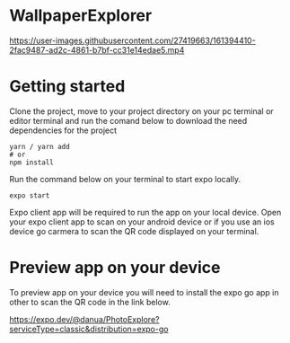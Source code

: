 # WallpaperExplorer


https://user-images.githubusercontent.com/27419663/161394410-2fac9487-ad2c-4861-b7bf-cc31e14edae5.mp4


# Getting started

Clone the project, move to your project directory on your pc terminal or editor terminal and run the comand below to download the need dependencies for the project

```
yarn / yarn add
# or
npm install
```

Run the command below on your terminal to start expo locally.

```
expo start
```
Expo client app will be required to run the app on your local device. Open your expo client app to scan on your android device or if you use an ios device go carmera to scan the QR code displayed on your terminal.


# Preview app on your device 

To preview app on your device you will need to install the expo go app in other to scan the QR code in the 
link below.

https://expo.dev/@danua/PhotoExplore?serviceType=classic&distribution=expo-go
